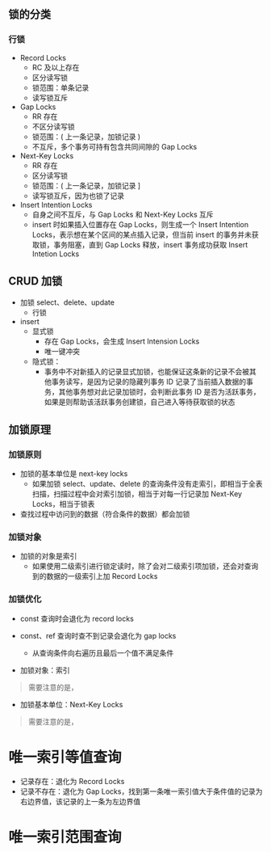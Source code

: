 ## 锁的分类

### 行锁

* Record Locks
	* RC 及以上存在
	* 区分读写锁
	* 锁范围：单条记录
	* 读写锁互斥
* Gap Locks
	* RR 存在
	* 不区分读写锁
	* 锁范围：( 上一条记录，加锁记录 )
	* 不互斥，多个事务可持有包含共同间隙的 Gap Locks
* Next-Key Locks
	* RR 存在
	* 区分读写锁
	* 锁范围：( 上一条记录，加锁记录 ]
	* 读写锁互斥，因为也锁了记录
* Insert Intention Locks
	* 自身之间不互斥，与 Gap Locks 和 Next-Key Locks 互斥
	* insert 时如果插入位置存在 Gap Locks，则生成一个 Insert Intention Locks，表示想在某个区间的某点插入记录，但当前 insert 的事务并未获取锁，事务阻塞，直到 Gap Locks 释放，insert 事务成功获取 Insert Intetion Locks
	

## CRUD 加锁

* 加锁 select、delete、update
	* 行锁
* insert
	* 显式锁
		* 存在 Gap Locks，会生成 Insert Intension Locks
		* 唯一键冲突
	* 隐式锁：
		* 事务中不对新插入的记录显式加锁，也能保证这条新的记录不会被其他事务读写，是因为记录的隐藏列事务 ID 记录了当前插入数据的事务，其他事务想对此记录加锁时，会判断此事务 ID 是否为活跃事务，如果是则帮助该活跃事务创建锁，自己进入等待获取锁的状态


## 加锁原理

### 加锁原则

* 加锁的基本单位是 next-key locks
	* 如果加锁 select、update、delete 的查询条件没有走索引，即相当于全表扫描，扫描过程中会对索引加锁，相当于对每一行记录加 Next-Key Locks，相当于锁表
* 查找过程中访问到的数据（符合条件的数据）都会加锁

### 加锁对象

* 加锁的对象是索引
	* 如果使用二级索引进行锁定读时，除了会对二级索引项加锁，还会对查询到的数据的一级索引上加 Record Locks

### 加锁优化

* const 查询时会退化为 record locks
* const、ref 查询时查不到记录会退化为 gap locks
	* 从查询条件向右遍历且最后一个值不满足条件

* 加锁对象：索引

> 需要注意的是，

* 加锁基本单位：Next-Key Locks

> 需要注意的是，


# 唯一索引等值查询

* 记录存在：退化为 Record Locks
* 记录不存在：退化为 Gap Locks，找到第一条唯一索引值大于条件值的记录为右边界值，该记录的上一条为左边界值

# 唯一索引范围查询

